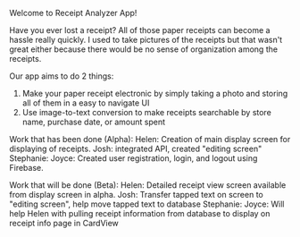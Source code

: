 Welcome to Receipt Analyzer App!

Have you ever lost a receipt? All of those paper receipts can become a hassle really quickly. 
I used to take pictures of the receipts but that wasn't great either because there would be no sense of organization among the receipts.

Our app aims to do 2 things:
1) Make your paper receipt electronic by simply taking a photo and storing all of them in a easy to navigate UI 
2) Use image-to-text conversion to make receipts searchable by store name, purchase date, or amount spent

Work that has been done (Alpha):
Helen: Creation of main display screen for displaying of receipts. 
Josh: integrated API, created "editing screen"
Stephanie:
Joyce: Created user registration, login, and logout using Firebase.

Work that will be done (Beta):
Helen: Detailed receipt view screen available from display screen in alpha.
Josh: Transfer tapped text on screen to "editing screen", help move tapped text to database
Stephanie:
Joyce: Will help Helen with pulling receipt information from database to display on receipt info page in CardView
